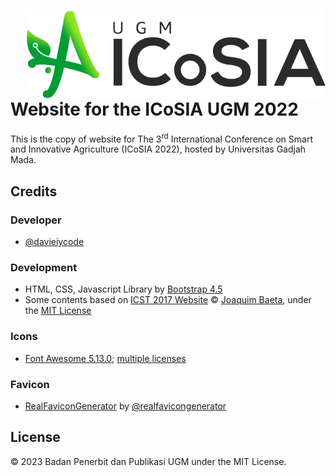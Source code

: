 <a href="http://icosia.ugm.ac.id"><img src="https://github.com/bppugm/icosia-2022/blob/master/images/logos/logo.svg" height="142px" align="right"></a>

# Website for the ICoSIA UGM 2022

This is the copy of website for The 3<sup>rd</sup> International Conference on Smart and Innovative Agriculture (ICoSIA 2022), hosted by Universitas Gadjah Mada.

## Credits

### Developer
+ [@davieiycode](https://github.com/davieiycode)

### Development

+ HTML, CSS, Javascript Library by [Bootstrap 4.5](https://getbootstrap.com/docs/4.5/)
+ Some contents based on [ICST 2017 Website](https://github.com/jaybaeta/icst-2017) © [Joaquim Baeta](https://github.com/jaybaeta/), under the [MIT License](https://github.com/jaybaeta/icst-2017/blob/master/LICENSE.md)

### Icons

+ [Font Awesome 5.13.0](http://fontawesome.io/); [multiple licenses](http://fontawesome.io/license/)

### Favicon

+ [RealFaviconGenerator](http://realfavicongenerator.net/) by [@realfavicongenerator](https://github.com/realfavicongenerator)

## License

© 2023 Badan Penerbit dan Publikasi UGM under the MIT License.
